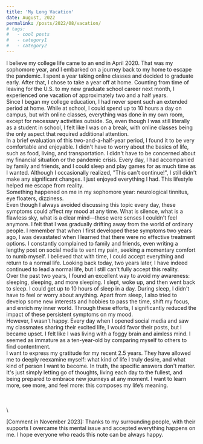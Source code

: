 ```yaml
---
title: 'My Long Vacation'
date: August, 2022
permalink: /posts/2022/08/vacation/
# tags:
#   - cool posts
#   - category1
#   - category2
---
```


I believe my college life came to an end in April 2020. That was my sophomore year, and I embarked on a journey back to my home to escape the pandemic. I spent a year taking online classes and decided to graduate early. After that, I chose to take a year off at home. Counting from time of leaving for the U.S. to my new graduate school career next month, I experienced one vacation of approximately two and a half years. \
Since I began my college education, I had never spent such an extended period at home. While at school, I could spend up to 10 hours a day on campus, but with online classes, everything was done in my own room, except for necessary activities outside. So, even though I was still literally as a student in school, I felt like I was on a break, with online classes being the only aspect that required additional attention. \
In a brief evaluation of this two-and-a-half-year period, I found it to be very comfortable and enjoyable. I didn't have to worry about the basics of life, such as food, living, and transportation. I didn't have to be concerned about my financial situation or the pandemic crisis. Every day, I had accompanied by family and friends, and I could sleep and play games for as much time as I wanted. Although I occasionally realized, "This can't continue!", I still didn't make any significant changes. I just enjoyed everything I had.
This lifestyle helped me escape from reality. \
Something happened on me in my sophomore year: neurological tinnitus, eye floaters, dizziness. \
Even though I always avoided discussing this topic every day, these symptoms could affect my mood at any time. What is silence, what is a flawless sky, what is a clear mind—these were senses I couldn't feel anymore. I felt that I was gradually drifting away from the world of ordinary people.
I remember that when I first developed these symptoms two years ago, I was devastated when I learned that there were no effective treatment options. I constantly complained to family and friends, even writing a lengthy post on social media to vent my pain, seeking a momentary comfort to numb myself. I believed that with time, I could accept everything and return to a normal life. Looking back today, two years later, I have indeed continued to lead a normal life, but I still can't fully accept this reality. \
Over the past two years, I found an excellent way to avoid my awareness: sleeping, sleeping, and more sleeping. I slept, woke up, and then went back to sleep. I could get up to 10 hours of sleep in a day. During sleep, I didn't have to feel or worry about anything. Apart from sleep, I also tried to develop some new interests and hobbies to pass the time, shift my focus, and enrich my inner world. Through these efforts, I significantly reduced the impact of these persistent symptoms on my mood. \
However, I wasn't happy. Every day when I opened social media and saw my classmates sharing their excited life, I would favor their posts, but I became upset. I felt like I was living with a foggy brain and aimless mind. I seemed as immature as a ten-year-old by comparing myself to others to find contentment. \
I want to express my gratitude for my recent 2.5 years. They have allowed me to deeply reexamine myself: what kind of life I truly desire, and what kind of person I want to become. In truth, the specific answers don't matter. It's just simply letting go of thoughts, living each day to the fullest, and being prepared to embrace new journeys at any moment. I want to learn more, see more, and feel more: this composes my life’s meaning.

\
\
\



[Comment in November 2023]: Thanks to my surrounding people, with their supports I overcame this mental issue and accepted everything happens on me. I hope everyone who reads this note can be always happy.
